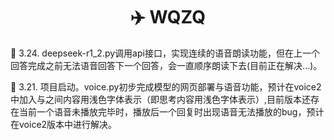 <div align="center">
  <h1>✈️ WQZQ</h1>
</div>

🩷 3.24. deepseek-r1_2.py调用api接口，实现连续的语音朗读功能，但在上一个回答完成之前无法语音回答下一个回答，会一直顺序朗读下去(目前正在解决...)。

🎉 3.21. 项目启动。voice.py初步完成模型的网页部署与语音功能，预计在voice2中加入<think>与</think>之间内容用浅色字体表示（即思考内容用浅色字体表示）,目前版本还存在当前一个语音未播放完毕时，播放后一个回复时出现语音无法播放的bug，预计在voice2版本中进行解决。
